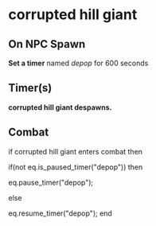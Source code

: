 # corrupted hill giant
## On NPC Spawn

**Set a timer** named *depop* for 600 seconds
## Timer(s)

**corrupted hill giant despawns.**
## Combat

if corrupted hill giant enters combat  then


if(not eq.is_paused_timer("depop")) then



eq.pause_timer("depop");


else


eq.resume_timer("depop");
end
